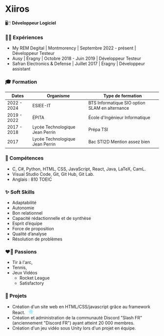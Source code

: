 # Xiiros

🖥️🖱️ **Développeur Logiciel**

### 🧑‍💼 Expériences

- My REM Degital | Montmorency | Septembre 2022 - présent | Développeur Testeur
- Ausy | Éragny | Octobre 2018 - Juin 2019 | Développeur Testeur
- Safran Electronics & Defense | Juillet 2017 | Éragny | Développeur assistant

### 🎓 Formation


|    Dates    |  Organisme                      | Type de formation                              |
| ----------- | ------------------------------- | ---------------------------------------------- |
| 2022 - 2024 | ESIEE-IT                        | BTS Informatique SIO option SLAM en alternance |
| 2019 - 2022 | ÉPITA                           | École d'Ingénieur Informatique                 |
| 2017 - 2018 | Lycée Technologique Jean Perrin | Prépa TSI                                      |
|    2017     | Lycée Technologique Jean Perrin | Bac STI2D Mention assez bien                   |

### 🔧 Compétences

- C, C#, Python, HTML, CSS, JavaScript, React, Java, LaTeX, CamL.
- Visual Studio Code, Git, Git Hub, Git Lab.
- Anglais : 810 TOEIC

### ✨ Soft Skills

- Adaptabilité
- Autonomie
- Bon relationnel
- Capacité rédactionnelle et de synthèse
- Esprit d’équipe
- Force de proposition
- Qualité d’analyse
- Résolution de problèmes

### ❤️‍🔥 Passions

- Tir à l'arc,
- Tennis,
- Jeux Vidéos
  - Rocket League
  - Satisfactory

### 🚀 Projets

- Création d'un site web en HTML/CSS/javascript grâce au framework React. ![Icone React](./images/React.png)
- Création et administration de la communauté Discord "Slash FR" (anciennement "Discord FR") ayant atteint 20 000 membres.
- Création d'un jeu vidéo sous Unity lors d'un projet en équipe.
